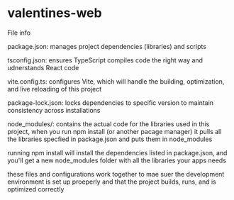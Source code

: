 # valentines-web
File info

package.json: manages project dependencies (libraries) and scripts

tsconfig.json: ensures TypeScript compiles code the right way and udnerstands React code

vite.config.ts: configures Vite, which will handle the building, optimization, and live reloading of this project

package-lock.json: locks dependencies to specific version to maintain consistency across installations

node_modules/: contains the actual code for the libraries used in this project, when you run npm install (or another pacage manager) it pulls all the libraries specfied in package.json and puts them in node_modules

running npm install will install the dependencies listed in package.json, and you'll get a new node_modules folder with all the libraries your apps needs


these files and configurations work together to mae suer the development environment is set up proeperly and that the project builds, runs, and is optimized correctly 